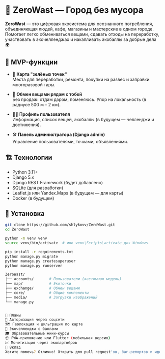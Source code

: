 # 🌱 ZeroWast — Город без мусора

**ZeroWast** — это цифровая экосистема для осознанного потребления, объединяющая людей, кафе, магазины и мастерские в одном городе. Помогает легко обмениваться вещами, сдавать отходы на переработку, участвовать в экочелленджах и накапливать экобаллы за добрые дела 🌍

## 🚀 MVP-функции

- 📍 **Карта "зелёных точек"**  
  Места для переработки, ремонта, покупки на развес и заправки многоразовой тары.

- 🔁 **Обмен вещами рядом с тобой**  
  Без продаж: отдам даром, поменяюсь. Упор на локальность (в радиусе 500 м – 2 км).

- 🧑‍🎓 **Профиль пользователя**  
  Информация, список вещей, экобаллы (в будущем — челленджи и достижения).

- 🛠️ **Панель администратора (Django admin)**  
  Управление пользователями, точками, объявлениями.

## 🏗️ Технологии

- Python 3.11+
- Django 5.x
- Django REST Framework (будет добавлено)
- SQLite (для разработки)
- Leaflet.js или Yandex.Maps (в будущем — для карты)
- Docker (в будущем)

## 🔧 Установка

```bash
git clone https://github.com/shlykovv/ZeroWast.git
cd ZeroWast

python -m venv venv
source venv/bin/activate  # или venv\Scripts\activate для Windows

pip install -r requirements.txt
python manage.py migrate
python manage.py createsuperuser
python manage.py runserver

ZeroWast/
├── accounts/       # Пользователи (кастомная модель)
├── map/            # Экоточки
├── exchange/       # Обмен вещами
├── core/           # Общие компоненты
├── media/          # Загрузки изображений
└── manage.py


📌 Планы
🔐 Авторизация через соцсети
🗺️ Геолокация и фильтрация по карте
🎯 Экочелленджи с баллами
🎓 Образовательные мини-курсы
📦 PWA-приложение или Flutter (мобильная версия)
📈 Монетизация через экопартнёров
🤝 Вклад
Хотите помочь? Отлично! Открыты для pull request'ов, баг-репортов и идей.